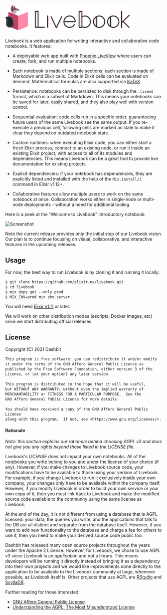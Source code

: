 <h1><img src="https://github.com/elixir-nx/livebook/raw/main/priv/static/logo-with-text.png" alt="Livebook" width="400"></h1>

Livebook is a web application for writing interactive and collaborative code notebooks. It features:

  * A deployable web app built with [Phoenix LiveView](https://github.com/phoenixframework/phoenix_live_view)
    where users can create, fork, and run multiple notebooks.
  
  * Each notebook is made of multiple sections: each section is made of Markdown and Elixir
    cells. Code in Elixir cells can be evaluated on demand. Mathematical formulas are also
    supported via [KaTeX](https://katex.org/).

  * Persistence: notebooks can be persisted to disk through the `.livemd` format, which is a
    subset of Markdown. This means your notebooks can be saved for later, easily shared, and
    they also play well with version control.

  * Sequential evaluation: code cells run in a specific order, guaranteeing future users of
    the same Livebook see the same output. If you re-execute a previous cell, following cells
    are marked as stale to make it clear they depend on outdated notebook state.

  * Custom runtimes: when executing Elixir code, you can either start a fresh Elixir process,
    connect to an existing node, or run it inside an existing Elixir project, with access to
    all of its modules and dependencies. This means Livebook can be a great tool to provide
    live documentation for existing projects.

  * Explicit dependencies: if your notebook has dependencies, they are explicitly listed and
    installed with the help of the `Mix.install/2` command in Elixir v1.12+.

  * Collaborative features allow multiple users to work on the same notebook at once.
    Collaboration works either in single-node or multi-node deployments - without a
    need for additional tooling.

Here is a peek at the "Welcome to Livebook" introductory notebook:

![Screenshot](https://user-images.githubusercontent.com/9582/113567534-166f4980-960f-11eb-98df-c0b8b81f8a27.png)

Note the current release provides only the initial step of our Livebook vision. Our plan
is to continue focusing on visual, collaborative, and interactive features in the upcoming
releases.

## Usage

For now, the best way to run Livebook is by cloning it and running it locally:

    $ git clone https://github.com/elixir-nx/livebook.git
    $ cd livebook
    $ mix deps.get --only prod
    $ MIX_ENV=prod mix phx.server

You will need [Elixir v1.11](https://elixir-lang.org/install.html) or later.

We will work on other distribution modes (escripts, Docker images, etc) once
we start distributing official releases.

## License

Copyright (C) 2021 Dashbit

    This program is free software: you can redistribute it and/or modify
    it under the terms of the GNU Affero General Public License as
    published by the Free Software Foundation, either version 3 of the
    License, or (at your option) any later version.

    This program is distributed in the hope that it will be useful,
    but WITHOUT ANY WARRANTY; without even the implied warranty of
    MERCHANTABILITY or FITNESS FOR A PARTICULAR PURPOSE.  See the
    GNU Affero General Public License for more details.

    You should have received a copy of the GNU Affero General Public License
    along with this program.  If not, see <https://www.gnu.org/licenses/>.

#### Rationale

*Note: this section explains our rationale behind choosing AGPL v3 and
does not give you any rights beyond those listed in the LICENSE file.*

Livebook's LICENSE does not impact your own notebooks. All of the notebooks
you write belong to you and under the license of your choice (if any).
However, if you make changes to Livebook source code, your modifications
have to be available to those using your version of Livebook. For example,
if you change Livebook to run it exclusively inside your own company,
your changes only have to be available within the company itself. However,
if you modify Livebook in order to build your own service or your own copy
of it, then you must link back to Livebook and make the modified source
code available to the community using the same license as Livebook.

At the end of the day, it is not different from using a database that is AGPL
licensed: your data, the queries you write, and the applications that talk to
the DB are all distinct and separate from the database itself. However, if you
want to add new functionality to the database and charge a fee for others to
use it, then you need to make your derived source code public too.

Dashbit has released many open source projects throughout the years under the
Apache 2 License. However, for Livebook, we chose to use AGPL v3 since Livebook
is an *application* and not a library. This means developers will be running
it directly instead of bringing it as a dependency into their own projects and
we would like improvements done directly to the application to be available
to the Livebook community at large, whenever possible, as Livebook itself is.
Other projects that use AGPL are [RStudio](https://www.rstudio.com/) and
[ScyllaDB](https://www.scylladb.com/).

Further reading for those interested:

  * [GNU Affero General Public License](http://www.gnu.org/licenses/agpl-3.0.html)
  * [Understanding the AGPL: The Most Misunderstood License](https://medium.com/swlh/understanding-the-agpl-the-most-misunderstood-license-86fd1fe91275)

